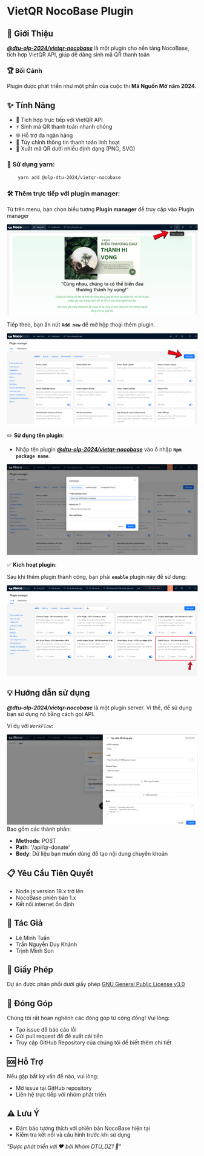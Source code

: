 # VietQR NocoBase Plugin
## 🌟 Giới Thiệu
_**[@dtu-olp-2024/vietqr-nocobase](https://www.npmjs.com/package/@dtu-olp-2024/vietqr-nocobase)**_ là một plugin cho nền tảng NocoBase, tích hợp VietQR API, giúp dễ dàng sinh mã QR thanh toán
### 🏆 Bối Cảnh
Plugin được phát triển như một phần của cuộc thi **Mã Nguồn Mở năm 2024**.

## ✨ Tính Năng
- 🏦 Tích hợp trực tiếp với VietQR API
- ⚡ Sinh mã QR thanh toán nhanh chóng
- 🌐 Hỗ trợ đa ngân hàng
- 🔧 Tùy chỉnh thông tin thanh toán linh hoạt
- 📄 Xuất mã QR dưới nhiều định dạng (PNG, SVG)

### 🔧 **Sử dụng yarn:**

```bash
    yarn add @olp-dtu-2024/vietqr-nocobase 
```

### 🛠️ **Thêm trực tiếp với plugin manager:**

Từ trên menu, bạn chọn biểu tượng **Plugin manager** để truy cập vào Plugin manager

![Truy cập plugin manager page](image-3.png)

Tiếp theo, bạn ấn nút **`Add new`** để mở hộp thoại thêm plugin.

![Mở hộp thoại thêm mới plugin](image-4.png)

  ✏️ **Sử dụng tên plugin**:

  - Nhập tên plugin _**[@dtu-olp-2024/vietqr-nocobase](https://www.npmjs.com/package/@dtu-olp-2024/vietqr-nocobase)**_ vào ô nhập **`Npm package name`**.

![Điền tên plugin vào Npm package name](image-33.png)

  ✅ **Kích hoạt plugin**:

Sau khi thêm plugin thành công, bạn phải **`enable`** plugin này để sử dụng:

![Kích hoạt plugin](image-34.png)

## 💡 **Hướng dẫn sử dụng**

  _**@dtu-olp-2024/vietqr-nocobase**_ là một plugin server. Vì thế, để sử dụng bạn sử dụng nó bằng cách gọi API. 
  
  Ví dụ với _`WorkFlow`_:

  ![alt text](image-35.png)
  Bao gồm các thành phần:
  - **Methods**: POST
  - **Path**: '/api/qr-donate'
  - **Body**: Dữ liệu bạn muốn dùng để tạo nội dung chuyển khoản
  

## 📋 Yêu Cầu Tiên Quyết
- Node.js version 18.x trở lên
- NocoBase phiên bản 1.x
- Kết nối internet ổn định
## 👥 Tác Giả
- Lê Minh Tuấn
- Trần Nguyễn Duy Khánh
- Trịnh Minh Son
## 📄 Giấy Phép
Dự án được phân phối dưới giấy phép [GNU General Public License v3.0 ](https://github.com/olp-dtu-2024/DTU-GreenHope/blob/main/LICENCE)
## 🤝 Đóng Góp
Chúng tôi rất hoan nghênh các đóng góp từ cộng đồng! Vui lòng:

- Tạo issue để báo cáo lỗi
- Gửi pull request để đề xuất cải tiến
- Truy cập GitHub Repository của chúng tôi để biết thêm chi tiết

## 🆘 Hỗ Trợ
Nếu gặp bất kỳ vấn đề nào, vui lòng:

- Mở issue tại GitHub repository
- Liên hệ trực tiếp với nhóm phát triển
## ⚠️ Lưu Ý
- Đảm bảo tương thích với phiên bản NocoBase hiện tại
- Kiểm tra kết nối và cấu hình trước khi sử dụng



*"Được phát triển với ❤️ bởi Nhóm DTU_DZ1 🌟"*

